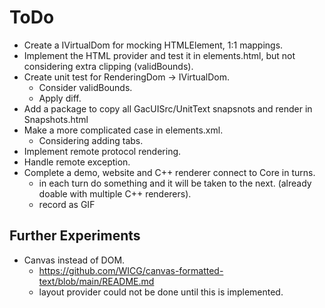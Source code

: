 # ToDo

- Create a IVirtualDom for mocking HTMLElement, 1:1 mappings.
- Implement the HTML provider and test it in elements.html, but not considering extra clipping (validBounds).
- Create unit test for RenderingDom -> IVirtualDom.
  - Consider validBounds.
  - Apply diff.
- Add a package to copy all GacUISrc/UnitText snapsnots and render in Snapshots.html
- Make a more complicated case in elements.xml.
  - Considering adding tabs.
- Implement remote protocol rendering.
- Handle remote exception.
- Complete a demo, website and C++ renderer connect to Core in turns.
  - in each turn do something and it will be taken to the next. (already doable with multiple C++ renderers).
  - record as GIF

## Further Experiments

- Canvas instead of DOM.
  - https://github.com/WICG/canvas-formatted-text/blob/main/README.md
  - layout provider could not be done until this is implemented.
